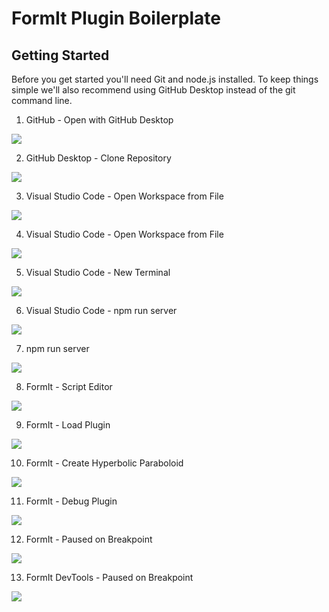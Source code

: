 # FormIt Plugin Boilerplate

## Getting Started

Before you get started you'll need Git and node.js installed. To keep things simple we'll also recommend using GitHub Desktop instead of the git command line.

1. GitHub - Open with GitHub Desktop

![](docs/assets/01%20GitHub%20-%20Open%20with%20GitHub%20Desktop.jpg)

2. GitHub Desktop - Clone Repository

![](docs/assets/02%20GitHub%20Desktop%20-%20Clone%20Repository.jpg)

3. Visual Studio Code - Open Workspace from File

![](docs/assets/03%20Visual%20Studio%20Code%20-%20Open%20Workspace%20from%20File.jpg)

4. Visual Studio Code - Open Workspace from File

![](docs/assets/04%20Visual%20Studio%20Code%20-%20Open%20Workspace%20from%20File.jpg)

5. Visual Studio Code - New Terminal

![](docs/assets/05%20Visual%20Studio%20Code%20-%20New%20Terminal.jpg)

6. Visual Studio Code - npm run server

![](docs/assets/06%20Visual%20Studio%20Code%20-%20npm%20run%20server.jpg)

7. npm run server

![](docs/assets/07%20npm%20run%20server.jpg)

8. FormIt - Script Editor

![](docs/assets/08%20FormIt%20-%20Script%20Editor.jpg)

9. FormIt - Load Plugin

![](docs/assets/09%20FormIt%20-%20Load%20Plugin.jpg)

10. FormIt - Create Hyperbolic Paraboloid

![](docs/assets/10%20FormIt%20-%20Create%20Hyperbolic%20Paraboloid.jpg)

11. FormIt - Debug Plugin

![](docs/assets/11%20FormIt%20-%20Debug%20Plugin.jpg)

12. FormIt - Paused on Breakpoint

![](docs/assets/12%20FormIt%20-%20Paused%20on%20Breakpoint.jpg)

13. FormIt DevTools - Paused on Breakpoint

![](docs/assets/13%20FormIt%20DevTools%20-%20Paused%20on%20Breakpoint.jpg)
